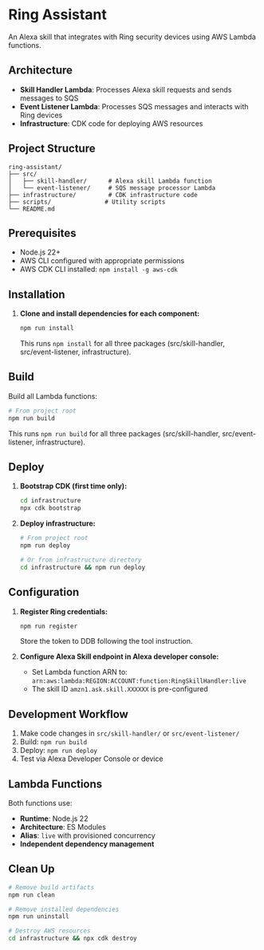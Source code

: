 # Ring Assistant

An Alexa skill that integrates with Ring security devices using AWS Lambda functions.

## Architecture

- **Skill Handler Lambda**: Processes Alexa skill requests and sends messages to SQS
- **Event Listener Lambda**: Processes SQS messages and interacts with Ring devices
- **Infrastructure**: CDK code for deploying AWS resources

## Project Structure

```
ring-assistant/
├── src/
│   ├── skill-handler/      # Alexa skill Lambda function
│   └── event-listener/     # SQS message processor Lambda
├── infrastructure/         # CDK infrastructure code
├── scripts/               # Utility scripts
└── README.md
```

## Prerequisites

- Node.js 22+
- AWS CLI configured with appropriate permissions
- AWS CDK CLI installed: `npm install -g aws-cdk`

## Installation

1. **Clone and install dependencies for each component:**
   ```bash
   npm run install
   ```
   This runs `npm install` for all three packages (src/skill-handler, src/event-listener, infrastructure).

## Build

Build all Lambda functions:
```bash
# From project root
npm run build
```

This runs `npm run build` for all three packages (src/skill-handler, src/event-listener, infrastructure).

## Deploy

1. **Bootstrap CDK (first time only):**
   ```bash
   cd infrastructure
   npx cdk bootstrap
   ```

2. **Deploy infrastructure:**
   ```bash
   # From project root
   npm run deploy
   
   # Or from infrastructure directory
   cd infrastructure && npm run deploy
   ```

## Configuration

1. **Register Ring credentials:**
   ```bash
   npm run register
   ```
   Store the token to DDB following the tool instruction.

2. **Configure Alexa Skill endpoint in Alexa developer console:**
   - Set Lambda function ARN to: `arn:aws:lambda:REGION:ACCOUNT:function:RingSkillHandler:live`
   - The skill ID `amzn1.ask.skill.XXXXXX` is pre-configured

## Development Workflow

1. Make code changes in `src/skill-handler/` or `src/event-listener/`
2. Build: `npm run build`
3. Deploy: `npm run deploy`
4. Test via Alexa Developer Console or device

## Lambda Functions

Both functions use:
- **Runtime**: Node.js 22
- **Architecture**: ES Modules
- **Alias**: `live` with provisioned concurrency
- **Independent dependency management**

## Clean Up

```bash
# Remove build artifacts
npm run clean

# Remove installed dependencies
npm run uninstall

# Destroy AWS resources
cd infrastructure && npx cdk destroy
```
